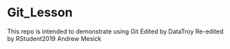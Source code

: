 # Git_Lesson
This repo is intended to demonstrate using Git
Edited by DataTroy
Re-edited by RStudent2019
Andrew Mesick